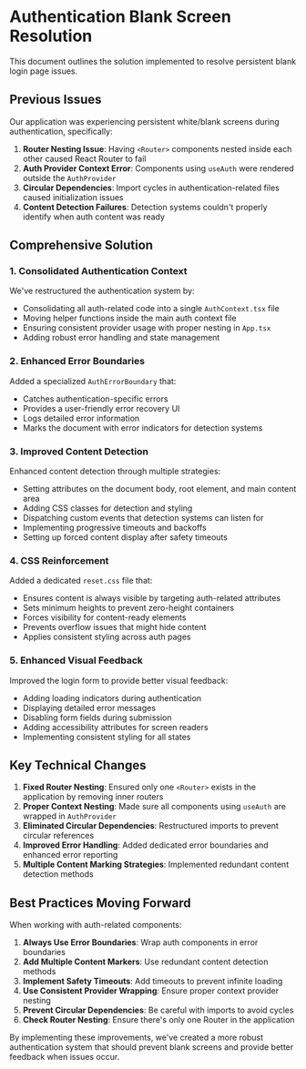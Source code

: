 
# Authentication Blank Screen Resolution

This document outlines the solution implemented to resolve persistent blank login page issues.

## Previous Issues

Our application was experiencing persistent white/blank screens during authentication, specifically:

1. **Router Nesting Issue**: Having `<Router>` components nested inside each other caused React Router to fail
2. **Auth Provider Context Error**: Components using `useAuth` were rendered outside the `AuthProvider`
3. **Circular Dependencies**: Import cycles in authentication-related files caused initialization issues
4. **Content Detection Failures**: Detection systems couldn't properly identify when auth content was ready

## Comprehensive Solution

### 1. Consolidated Authentication Context

We've restructured the authentication system by:

- Consolidating all auth-related code into a single `AuthContext.tsx` file
- Moving helper functions inside the main auth context file
- Ensuring consistent provider usage with proper nesting in `App.tsx`
- Adding robust error handling and state management

### 2. Enhanced Error Boundaries

Added a specialized `AuthErrorBoundary` that:

- Catches authentication-specific errors
- Provides a user-friendly error recovery UI
- Logs detailed error information
- Marks the document with error indicators for detection systems

### 3. Improved Content Detection

Enhanced content detection through multiple strategies:

- Setting attributes on the document body, root element, and main content area
- Adding CSS classes for detection and styling
- Dispatching custom events that detection systems can listen for
- Implementing progressive timeouts and backoffs
- Setting up forced content display after safety timeouts

### 4. CSS Reinforcement

Added a dedicated `reset.css` file that:

- Ensures content is always visible by targeting auth-related attributes
- Sets minimum heights to prevent zero-height containers
- Forces visibility for content-ready elements
- Prevents overflow issues that might hide content
- Applies consistent styling across auth pages

### 5. Enhanced Visual Feedback

Improved the login form to provide better visual feedback:

- Adding loading indicators during authentication
- Displaying detailed error messages
- Disabling form fields during submission
- Adding accessibility attributes for screen readers
- Implementing consistent styling for all states

## Key Technical Changes

1. **Fixed Router Nesting**: Ensured only one `<Router>` exists in the application by removing inner routers
2. **Proper Context Nesting**: Made sure all components using `useAuth` are wrapped in `AuthProvider`
3. **Eliminated Circular Dependencies**: Restructured imports to prevent circular references
4. **Improved Error Handling**: Added dedicated error boundaries and enhanced error reporting
5. **Multiple Content Marking Strategies**: Implemented redundant content detection methods

## Best Practices Moving Forward

When working with auth-related components:

1. **Always Use Error Boundaries**: Wrap auth components in error boundaries
2. **Add Multiple Content Markers**: Use redundant content detection methods
3. **Implement Safety Timeouts**: Add timeouts to prevent infinite loading
4. **Use Consistent Provider Wrapping**: Ensure proper context provider nesting
5. **Prevent Circular Dependencies**: Be careful with imports to avoid cycles
6. **Check Router Nesting**: Ensure there's only one Router in the application

By implementing these improvements, we've created a more robust authentication system that should prevent blank screens and provide better feedback when issues occur.

